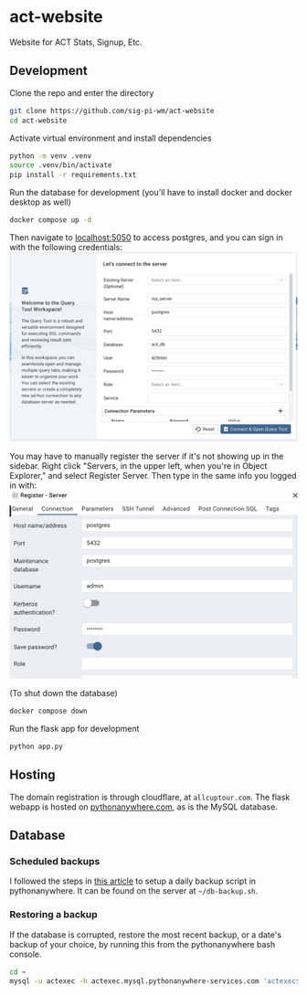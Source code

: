 # act-website
Website for ACT Stats, Signup, Etc.

## Development
Clone the repo and enter the directory
```bash
git clone https://github.com/sig-pi-wm/act-website
cd act-website
```
Activate virtual environment and install dependencies
```bash
python -m venv .venv
source .venv/bin/activate
pip install -r requirements.txt
```
Run the database for development (you'll have to install docker and docker desktop as well)
```bash
docker compose up -d
```

Then navigate to [localhost:5050](https://localhost:5050) to access postgres, and you can sign in with the following credentials:
![PgAdmin Login](assets/login_pgadmin.png)

You may have to manually register the server if it's not showing up in the sidebar.
Right click "Servers, in the upper left, when you're in Object Explorer," and select Register Server.
Then type in the same info you logged in with:
![Add Server PgAdmin](assets/add_server_pgadmin.png)

(To shut down the database)
```bash
docker compose down
```
Run the flask app for development
```bash
python app.py
```

## Hosting
The domain registration is through cloudflare, at `allcuptour.com`. The flask webapp is hosted on [pythonanywhere.com](pythonanywhere.com), as is the MySQL database.

## Database

### Scheduled backups
I followed the steps in [this article](https://help.pythonanywhere.com/pages/MySQLBackupRestore/) to setup a daily backup script in pythonanywhere.
It can be found on the server at `~/db-backup.sh`.

### Restoring a backup
If the database is corrupted, restore the most recent backup, or a date's backup of your choice, by running this from the pythonanywhere bash console.
``` bash
cd ~
mysql -u actexec -h actexec.mysql.pythonanywhere-services.com 'actexec$act_db' < db-backups/DATE_db-backup.sql
```
